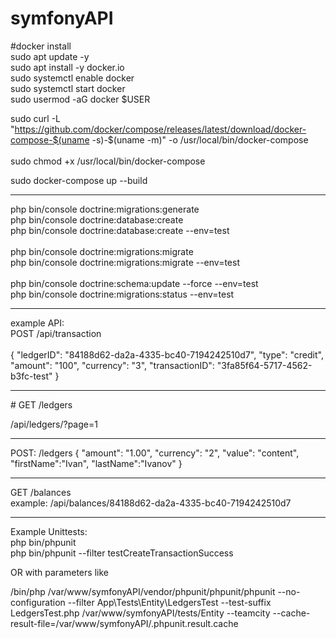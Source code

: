 # symfonyAPI

#docker install <br/>
sudo apt update -y<br/>
sudo apt install -y docker.io<br/>
sudo systemctl enable docker <br/>
sudo systemctl start docker <br/>
sudo usermod -aG docker $USER <br/>

sudo curl -L "https://github.com/docker/compose/releases/latest/download/docker-compose-$(uname -s)-$(uname -m)" -o /usr/local/bin/docker-compose <br/>
<br/>sudo chmod +x /usr/local/bin/docker-compose <br/>

sudo docker-compose up --build

<hr>

php bin/console doctrine:migrations:generate <br/>
php bin/console doctrine:database:create <br/>
php bin/console doctrine:database:create --env=test <br/>
<br/>
php bin/console doctrine:migrations:migrate <br/>
php bin/console doctrine:migrations:migrate --env=test <br/>
<br/>
php bin/console doctrine:schema:update --force --env=test <br/>
php bin/console doctrine:migrations:status --env=test <br/>

<hr>
example API:<br>
POST /api/transaction<br/> 

<br/>
{
  "ledgerID": "84188d62-da2a-4335-bc40-7194242510d7",
  "type": "credit",
  "amount": "100",
  "currency": "3",
  "transactionID": "3fa85f64-5717-4562-b3fc-test"
}
<hr>
# GET /ledgers

/api/ledgers/?page=1
<hr>
POST:
/ledgers
{
"amount": "1.00",
"currency": "2",
"value": "content",
"firstName":"Ivan",
"lastName":"Ivanov"
}
<hr>
GET
/balances <br>
example:
/api/balances/84188d62-da2a-4335-bc40-7194242510d7

<hr>
Example Unittests: <br/>
php bin/phpunit <br>
php bin/phpunit --filter testCreateTransactionSuccess

OR with parameters like<br>

/bin/php /var/www/symfonyAPI/vendor/phpunit/phpunit/phpunit --no-configuration --filter App\\Tests\\Entity\\LedgersTest --test-suffix LedgersTest.php /var/www/symfonyAPI/tests/Entity --teamcity --cache-result-file=/var/www/symfonyAPI/.phpunit.result.cache
